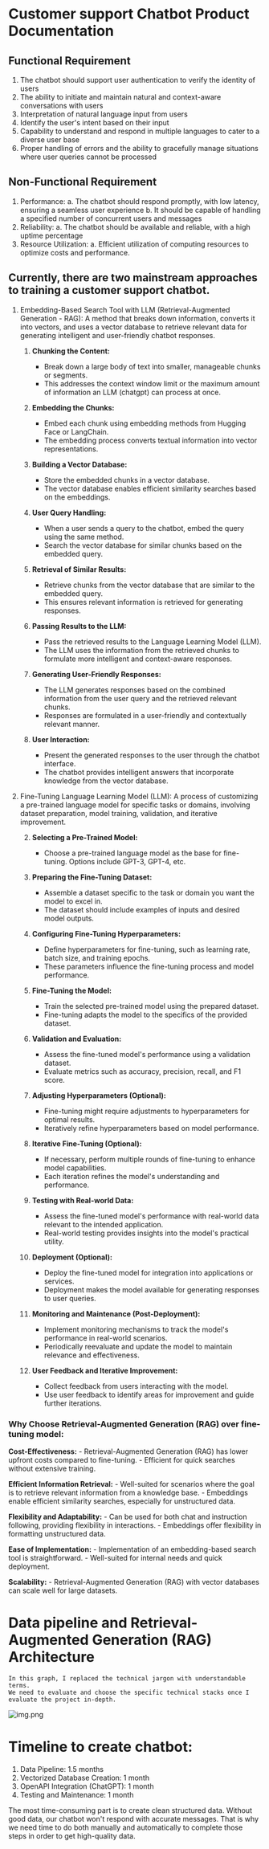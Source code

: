 # Customer support Chatbot Product Documentation
## Functional Requirement 
   1. The chatbot should support user authentication to verify the identity of users
   2. The ability to initiate and maintain natural and context-aware conversations with users
   3. Interpretation of natural language input from users
   4. Identify the user's intent based on their input
   5. Capability to understand and respond in multiple languages to cater to a diverse user base
   6. Proper handling of errors and the ability to gracefully manage situations where user queries cannot be processed

## Non-Functional Requirement 
   1. Performance:
      a. The chatbot should respond promptly, with low latency, ensuring a seamless user experience 
      b. It should be capable of handling a specified number of concurrent users and messages
   2. Reliability:
      a. The chatbot should be available and reliable, with a high uptime percentage
   3. Resource Utilization:
      a. Efficient utilization of computing resources to optimize costs and performance.
    
## Currently, there are two mainstream approaches to training a customer support chatbot.
1. Embedding-Based Search Tool with LLM (Retrieval-Augmented Generation - RAG):
    A method that breaks down information, converts it into vectors, 
    and uses a vector database to retrieve relevant data for generating intelligent and user-friendly chatbot responses.

   1. **Chunking the Content:**
      - Break down a large body of text into smaller, manageable chunks or segments.
      - This addresses the context window limit or the maximum amount of information an LLM (chatgpt) can process at once.

   2. **Embedding the Chunks:**
      - Embed each chunk using embedding methods from Hugging Face or LangChain.
      - The embedding process converts textual information into vector representations.

   3. **Building a Vector Database:**
      - Store the embedded chunks in a vector database.
      - The vector database enables efficient similarity searches based on the embeddings.

   4. **User Query Handling:**
      - When a user sends a query to the chatbot, embed the query using the same method.
      - Search the vector database for similar chunks based on the embedded query.

   5. **Retrieval of Similar Results:**
      - Retrieve chunks from the vector database that are similar to the embedded query.
      - This ensures relevant information is retrieved for generating responses.

   6. **Passing Results to the LLM:**
      - Pass the retrieved results to the Language Learning Model (LLM).
      - The LLM uses the information from the retrieved chunks to formulate more intelligent and context-aware responses.

   7. **Generating User-Friendly Responses:**
      - The LLM generates responses based on the combined information from the user query and the retrieved relevant chunks.
      - Responses are formulated in a user-friendly and contextually relevant manner.

   8. **User Interaction:**
      - Present the generated responses to the user through the chatbot interface.
      - The chatbot provides intelligent answers that incorporate knowledge from the vector database.
   
2. Fine-Tuning Language Learning Model (LLM):
   A process of customizing a pre-trained language model for specific tasks or domains, 
   involving dataset preparation, model training, validation, and iterative improvement.

   2. **Selecting a Pre-Trained Model:**
      - Choose a pre-trained language model as the base for fine-tuning. Options include GPT-3, GPT-4, etc.

   2. **Preparing the Fine-Tuning Dataset:**
      - Assemble a dataset specific to the task or domain you want the model to excel in.
      - The dataset should include examples of inputs and desired model outputs.

   3. **Configuring Fine-Tuning Hyperparameters:**
      - Define hyperparameters for fine-tuning, such as learning rate, batch size, and training epochs.
      - These parameters influence the fine-tuning process and model performance.

   4. **Fine-Tuning the Model:**
      - Train the selected pre-trained model using the prepared dataset.
      - Fine-tuning adapts the model to the specifics of the provided dataset.

   5. **Validation and Evaluation:**
      - Assess the fine-tuned model's performance using a validation dataset.
      - Evaluate metrics such as accuracy, precision, recall, and F1 score.

   6. **Adjusting Hyperparameters (Optional):**
      - Fine-tuning might require adjustments to hyperparameters for optimal results.
      - Iteratively refine hyperparameters based on model performance.

   7. **Iterative Fine-Tuning (Optional):**
      - If necessary, perform multiple rounds of fine-tuning to enhance model capabilities.
      - Each iteration refines the model's understanding and performance.

   8. **Testing with Real-world Data:**
      - Assess the fine-tuned model's performance with real-world data relevant to the intended application.
      - Real-world testing provides insights into the model's practical utility.

   9. **Deployment (Optional):**
      - Deploy the fine-tuned model for integration into applications or services.
      - Deployment makes the model available for generating responses to user queries.

   10. **Monitoring and Maintenance (Post-Deployment):**
       - Implement monitoring mechanisms to track the model's performance in real-world scenarios.
       - Periodically reevaluate and update the model to maintain relevance and effectiveness.

   11. **User Feedback and Iterative Improvement:**
       - Collect feedback from users interacting with the model.
       - Use user feedback to identify areas for improvement and guide further iterations.


### Why Choose Retrieval-Augmented Generation (RAG) over fine-tuning model:
   **Cost-Effectiveness:**
     - Retrieval-Augmented Generation (RAG) has lower upfront costs compared to fine-tuning.
     - Efficient for quick searches without extensive training.
   
   **Efficient Information Retrieval:**
     - Well-suited for scenarios where the goal is to retrieve relevant information from a knowledge base.
     - Embeddings enable efficient similarity searches, especially for unstructured data.
   
   **Flexibility and Adaptability:**
      - Can be used for both chat and instruction following, providing flexibility in interactions.
      - Embeddings offer flexibility in formatting unstructured data.
   
   **Ease of Implementation:**
      - Implementation of an embedding-based search tool is straightforward.
     - Well-suited for internal needs and quick deployment.
   
   **Scalability:**
      - Retrieval-Augmented Generation (RAG) with vector databases can scale well for large datasets.

# Data pipeline and Retrieval-Augmented Generation (RAG) Architecture 
    In this graph, I replaced the technical jargon with understandable terms. 
    We need to evaluate and choose the specific technical stacks once I evaluate the project in-depth.

![img.png](img.png)
    
# Timeline to create chatbot:
   1. Data Pipeline: 1.5 months
   2. Vectorized Database Creation: 1 month
   3. OpenAPI Integration (ChatGPT): 1 month
   4. Testing and Maintenance: 1 month

The most time-consuming part is to create clean structured data. Without good data, our chatbot won't respond with accurate messages. 
That is why we need time to do both manually and automatically to complete those steps in order to get high-quality data.










